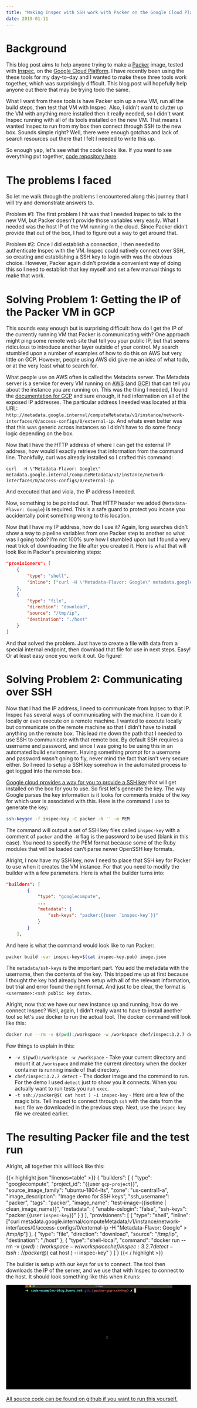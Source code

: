 ```yaml
---
title: "Making Inspec with SSH work with Packer on the Google Cloud Platform"
date: 2019-01-11
---
```


# Background

This blog post aims to help anyone trying to make a [Packer](https://www.packer.io/) image, tested with [Inspec](https://www.inspec.io/), on the [Google Cloud Platform](https://cloud.google.com/). I have recently been using the these tools for my day-to-day and I wanted to make these three tools work together, which was surprisingly difficult. This blog post will hopefully help anyone out there that may be trying todo the same.

What I want from these tools is have Packer spin up a new VM, run all the build steps, then test that VM with Inspec. Also, I didn't want to clutter up the VM with anything more installed then it really needed, so I didn't want Inspec running with all of its tools installed on the new VM. That means I wanted Inspec to run from my box then connect through SSH to the new box. Sounds simple right? Well, there were enough gotchas and lack of search resources out there that I felt I needed to write this up.

So enough yap, let's see what the code looks like. If you want to see everything put together, [code repository here](https://github.com/baens/code-examples-blog.baens.net/tree/packer-gcp-ssh-key).

# The problems I faced

So let me walk through the problems I encountered along this journey that I will try and demonstrate answers to.

Problem #1: The first problem I hit was that I needed Inspec to talk to the new VM, but Packer doesn't provide those variables very easily. What I needed was the host IP of the VM running in the cloud. Since Packer didn't provide that out of the box, I had to figure out a way to get around that.

Problem #2: Once I did establish a connection, I then needed to authenticate Inspec with the VM. Inspec could natively connect over SSH, so creating and establishing a SSH key to login with was the obvious choice. However, Packer again didn't provide a convenient way of doing this so I need to establish that key myself and set a few manual things to make that work.

# Solving Problem 1: Getting the IP of the Packer VM in GCP

This sounds easy enough but is surprising difficult: how do I get the IP of the currently running VM that Packer is communicating with? One approach might ping some remote web site that tell you your public IP, but that seems ridiculous to introduce another layer outside of your control. My search stumbled upon a number of examples of how to do this on AWS but very little on GCP. However, people using AWS did give me an idea of what todo, or at the very least what to search for.

What people use on AWS often is called the Metadata server. The Metadata server is a service for every VM running on [AWS](https://docs.aws.amazon.com/AWSEC2/latest/UserGuide/ec2-instance-metadata.html) (and [GCP](https://cloud.google.com/compute/docs/storing-retrieving-metadata)) that can tell you about the instance you are running on. This was the thing I needed, I found the [documentation for GCP](https://cloud.google.com/compute/docs/storing-retrieving-metadata) and sure enough, it had information on all of the exposed IP addresses. The particular address I needed was located at this URL: `http://metadata.google.internal/computeMetadata/v1/instance/network-interfaces/0/access-configs/0/external-ip`. And whats even better was that this was generic across instances so I didn't have to do some fancy logic depending on the box. 

Now that I have the HTTP address of where I can get the external IP address, how would I exactly retrieve that information from the command line. Thankfully, curl was already installed so I crafted this command:

```
curl  -H \"Metadata-Flavor: Google\" metadata.google.internal/computeMetadata/v1/instance/network-interfaces/0/access-configs/0/external-ip
```

And executed that and viola, the IP address I needed. 

Now, something to be pointed out. That HTTP header we added (`Metadata-Flavor: Google`) is required. This is a safe guard to protect you incase you accidentally point something wrong to this location. 

Now that I have my IP address, how do I use it? Again, long searches didn't show a way to pipeline variables from one Packer step to another so what was I going todo? I'm not 100% sure how I stumbled upon but I found a very neat trick of downloading the file after you created it. Here is what that will look like in Packer's provisioning steps:

```json
"provisioners": [
    {
        "type": "shell",
        "inline": ["curl -H \"Metadata-Flavor: Google\" metadata.google.internal/computeMetadata/v1/instance/network-interfaces/0/access-configs/0/external-ip > /tmp/ip"]
    },
    {
        "type": "file",
        "direction": "download",
        "source": "/tmp/ip",
        "destination": "./host"
    }
]
```

And that solved the problem. Just have to create a file with data from a special internal endpoint, then download that file for use in next steps. Easy! Or at least easy once you work it out. Go figure!

# Solving Problem 2: Communicating over SSH

Now that I had the IP address, I need to communicate from Inpsec to that IP. Inspec has several ways of communicating with the machine. It can do it locally or even execute on a remote machine. I wanted to execute locally but communicate on the remote machine so that I didn't have to install anything on the remote box. This lead me down the path that I needed to use SSH to communicate with that remote box. By default SSH requires a username and password, and since I was going to be using this in an automated build environment. Having something prompt for a username and password wasn't going to fly, never mind the fact that isn't very secure either. So I need to setup a SSH key somehow in the automated process to get logged into the remote box.

[Google cloud provides a way for you to provide a SSH key](https://cloud.google.com/compute/docs/instances/adding-removing-ssh-keys#edit-ssh-metadata) that will get installed on the box for you to use. So first let's generate the key. The way Google parses the key information is it looks for comments inside of the key for which user is associated with this. Here is the command I use to generate the key:

```bash
ssh-keygen -f inspec-key -C packer -N '' -m PEM
```

The command will output a set of SSH key files called `inspec-key` with a comment of `packer` and the `-N` flag is the password to be used (blank in this case). You need to specify the PEM format because some of the Ruby modules that will be loaded can't parse newer OpenSSH key formats. 

Alright, I now have my SSH key, now I need to place that SSH key for Packer to use when it creates the VM instance. For that you need to modify the builder with a few parameters. Here is what the builder turns into:

```json
"builders": [
        {
            "type": "googlecompute",
            ...
            "metadata": {
                "ssh-keys": "packer:{{user `inspec-key`}}"
            }
        }
    ],
```

And here is what the command would look like to run Packer:

```bash
packer build -var inspec-key=$(cat inspec-key.pub) image.json
```

The `metadata/ssh-keys` is the important part. You add the metadata with the username, then the contents of the key. This tripped me up at first because I thought the key had already been setup with all of the relevant information, but trial and error found the right format. And just to be clear, the format is `<username>:<ssh public key data>`. 

Alright, now that we have our new instance up and running, how do we connect Inspec? Well, again, I didn't really want to have to install another tool so let's use docker to run the actual tool. The docker command will look like this:

```bash
docker run --rm -v $(pwd):/workspace -w /workspace chef/inspec:3.2.7 detect -t ssh://packer@$( cat host ) -i inspec-key
```

Few things to explain in this:

* `-v $(pwd):/workspace -w /workspace` - Take your current directory and mount it at `/workspace` and make the current directory when the docker container is running inside of that directory.
* `chef/inspec:3.2.7 detect` - The docker image and the command to run. For the demo I used `detect` just to show you it connects. When you actually want to run tests you run `exec`.
* `-t ssh://packer@$( cat host ) -i inspec-key` - Here are a few of the magic bits. Tell Inspect to connect through `ssh` with the data from the `host` file we downloaded in the previous step. Next, use the `inspec-key` file we created earlier. 

# The resulting Packer file and the test run

Alright, all together this will look like this:

{{< highlight json "linenos=table" >}}
{
    "builders": [
        {
            "type": "googlecompute",
            "project_id": "{{user `gcp-project`}}",
            "source_image_family": "ubuntu-1804-lts",
            "zone": "us-central1-a",
            "image_description": "Image demo for SSH keys",
            "ssh_username": "packer",
            "tags": "packer",
            "image_name": "test-image-{{isotime | clean_image_name}}",
            "metadata": {
                "enable-oslogin": "false",
                "ssh-keys": "packer:{{user `inspec-key`}}"
            }
        }
    ],
    "provisioners": [
        {
            "type": "shell",
            "inline": ["curl metadata.google.internal/computeMetadata/v1/instance/network-interfaces/0/access-configs/0/external-ip -H \"Metadata-Flavor: Google\" > /tmp/ip"]
        },
        {
            "type": "file",
            "direction": "download",
            "source": "/tmp/ip",
            "destination": "./host"
        },
        {
            "type": "shell-local",
            "command": "docker run --rm -v $(pwd):/workspace -w /workspace chef/inspec:3.2.7 detect -t ssh://packer@$( cat host ) -i inspec-key"
        }
    ]
}
{{< / highlight >}}

The builder is setup with our keys for us to connect. The tool then downloads the IP of the server, and we use that with Inspec to connect to the host. It should look something like this when it runs:

![Demo of the build](/images/cloud-build.gif)

[All source code can be found on github if you want to run this yourself.](https://github.com/baens/code-examples-blog.baens.net/tree/packer-gcp-ssh-key)


